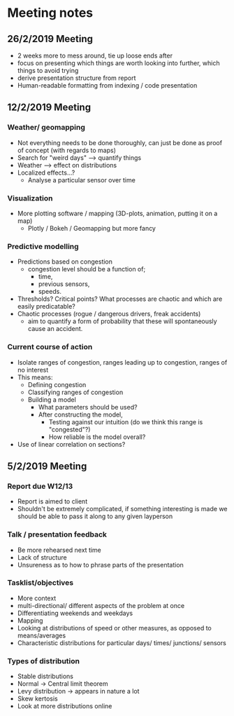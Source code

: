 # Meeting notes

## 26/2/2019 Meeting

- 2 weeks more to mess around, tie up loose ends after
- focus on presenting which things are worth looking into further, which things to avoid trying
- derive presentation structure from report
- Human-readable formatting from indexing / code presentation

## 12/2/2019 Meeting

### Weather/ geomapping

- Not everything needs to be done thoroughly, can just be done as proof of concept (with regards to maps)
- Search for "weird days" --> quantify things
- Weather --> effect on distributions
- Localized effects...?
  - Analyse a particular sensor over time

### Visualization

- More plotting software / mapping (3D-plots, animation, putting it on a map)
  - Plotly / Bokeh / Geomapping but more fancy

### Predictive modelling

- Predictions based on congestion
  - congestion level should be a function of;
    - time,
    - previous sensors,
    - speeds.
- Thresholds? Critical points? What processes are chaotic and which are easily predicatable?
- Chaotic processes (rogue / dangerous drivers, freak accidents)
  - aim to quantify a form of probability that these will spontaneously cause an accident.

### Current course of action

- Isolate ranges of congestion, ranges leading up to congestion, ranges of no interest
- This means:
  - Defining congestion
  - Classifying ranges of congestion
  - Building a model
    - What parameters should be used?
    - After constructing the model,
      - Testing against our intuition (do we think this range is "congested"?)
      - How reliable is the model overall?
- Use of linear correlation on sections?

## 5/2/2019 Meeting

### Report due W12/13

- Report is aimed to client
- Shouldn't be extremely complicated, if something interesting is made we should be able to pass it along to any given layperson

### Talk / presentation feedback

- Be more rehearsed next time
- Lack of structure
- Unsureness as to how to phrase parts of the presentation

### Tasklist/objectives

- More context
- multi-directional/ different aspects of the problem at once
- Differentiating weekends and weekdays
- Mapping
- Looking at distributions of speed or other measures, as opposed to means/averages
- Characteristic distributions for particular days/ times/ junctions/ sensors

### Types of distribution

- Stable distributions
- Normal -> Central limit theorem
- Levy distribution -> appears in nature a lot
- Skew kertosis
- Look at more distributions online